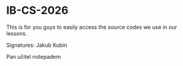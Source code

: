 # IB-CS-2026

This is for you guys to easily access the source codes we use in our lessons.

Signatures:
Jakub Kubin


Pan učitel notepadem